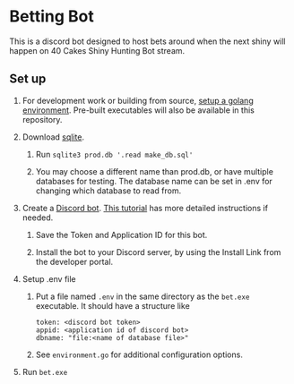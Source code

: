 # Betting Bot

This is a discord bot designed to host bets around when the next shiny will
happen on 40 Cakes Shiny Hunting Bot stream.

## Set up

1. For development work or building from source,
   [setup a golang environment](https://go.dev/doc/install). Pre-built
   executables will also be available in this repository.

1. Download [sqlite](https://www.sqlite.org/docs.html).

   1. Run `sqlite3 prod.db '.read make_db.sql'`

   1. You may choose a different name than prod.db, or have multiple databases
      for testing.  The database name can be set in .env for changing which
      database to read from.

1. Create a [Discord bot](https://discord.com/developers/applications).
   [This tutorial](https://discord.com/developers/docs/quick-start/getting-started)
   has more detailed instructions if needed.

   1. Save the Token and Application ID for this bot.

   1. Install the bot to your Discord server, by using the Install Link from the
      developer portal.

1. Setup .env file

   1. Put a file named `.env` in the same directory as the `bet.exe` executable.
      It should have a structure like
    
      ```
      token: <discord bot token>
      appid: <application id of discord bot>
      dbname: "file:<name of database file>"
      ```
    
   1. See `environment.go` for additional configuration options.

1. Run `bet.exe`
